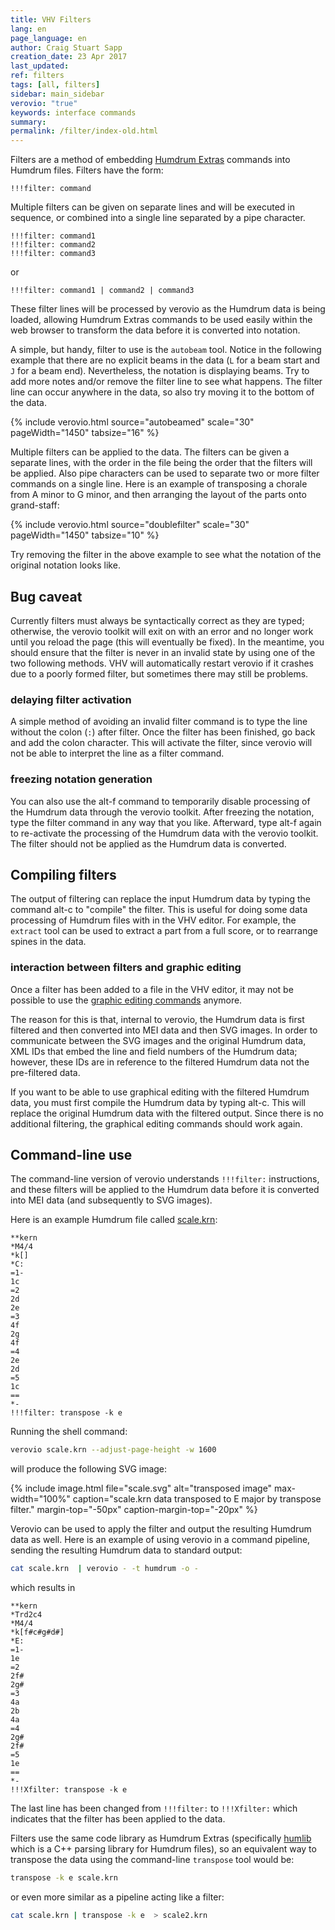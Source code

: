 ```yaml
---
title: VHV Filters
lang: en
page_language: en
author: Craig Stuart Sapp
creation_date: 23 Apr 2017
last_updated:
ref: filters
tags: [all, filters]
sidebar: main_sidebar
verovio: "true"
keywords: interface commands 
summary: 
permalink: /filter/index-old.html
---
```



Filters are a method of embedding [Humdrum Extras](http://extras.humdrum.org)
commands into Humdrum files.  Filters have the form:

```
!!!filter: command 
```

Multiple filters can be given on separate lines and will be executed in sequence, 
or combined into a single line separated by a pipe character.

```
!!!filter: command1
!!!filter: command2
!!!filter: command3
```

or


```
!!!filter: command1 | command2 | command3
```


These filter lines will be processed by verovio as the Humdrum data is being
loaded, allowing Humdrum Extras commands to be used easily within
the web browser to transform the data before it is converted into notation.


A simple, but handy, filter to use is the `autobeam` tool.  Notice in the 
following example that there are no explicit beams in the data (`L` for a
beam start and `J` for a beam end).  Nevertheless, the notation is
displaying beams.  Try to add more notes and/or remove the filter line
to see what happens.  The filter line can occur anywhere in the data,
so also try moving it to the bottom of the data.


{% include verovio.html
	source="autobeamed"
	scale="30"
	pageWidth="1450"
	tabsize="16"
%}

<script type="application/json" id="autobeamed">
!!!filter: autobeam
**kern
*M2/4
*MM72
*G:
8d
=1
8g
8b
8a
16cc
16cc
=2
16b
16b
8dd
8g
16g
16a
=3
16b
16b
8cc
8dd
8ee
=4
4.a
8d
=5
8g
8b
8a
16cc
16cc
=6
16b
16b
8dd
8g
16g
16a
=7
8b
8b
8a
16a
16a
=8
4.g
8d
=9
8g
8b
8a
16cc
16cc
=10
8b
8dd
8.g
16a
=11
8.b
16cc
8dd
8ee
=12
4.a
8d
=13
8g
8b
8a
8cc
=14
16b
16dd
16dd
16b
8g
16g
16a
=15
8.b
16cc
8a
8a
=16
4.g
8r
=17
8.dd
16dd
8.ee
16dd
=18
8b
4dd
8d
=19
8.g
16g
8a
8a
=20
4.b
8d
=21
8g
8b
8a
8cc
=22
16b
16dd
16dd
16b
8g
16g
16a
=23
8.b
16cc
8a
8a
=24
4.g
8d
=25
8g
8b
8a
16cc
16cc
=26
16b
16b
8dd
8g
16g
16a
=27
16b
16b
8cc
8dd
8ee
=28
4.a
8d
=29
8g
8b
8a
16cc
16cc
=30
16b
16b
8dd
8g
16g
16a
=31
8b
8b
8a
16a
16a
=32
4.g
8d
=33
8g
8b
8a
16cc
16cc
=34
8b
8dd
8.g
16a
=35
8.b
16cc
8dd
8ee
=36
4.a
8d
=37
8g
8b
8a
8cc
=38
16b
16dd
16dd
16b
8g
16g
16a
=39
8.b
16cc
8a
8a
=40
4.g
8r
=41
8.dd
16dd
8.ee
16dd
=42
8b
4dd
8d
=43
8.g
16g
8a
8a
=44
4.b
8d
=45
8g
8b
8a
8cc
=46
16b
16dd
16dd
16b
8g
16g
16a
=47
8.b
16cc
8a
8a
=48
4.g
8r
==
*-
</script>


Multiple filters can be applied to the data.  The filters can be
given a separate lines, with the order in the file being the order
that the filters will be applied.  Also pipe characters
can be used to separate two or more filter commands on a single line.
Here is an example of transposing a chorale from A minor to G minor,
and then arranging the layout of the parts onto grand-staff:

{% include verovio.html
	source="doublefilter"
	scale="30"
	pageWidth="1450"
	tabsize="10"
%}

<script type="application/x-humdrum" id="doublefilter">
!!!filter: transpose -k g | satb2gs
**kern	**kern	**kern	**kern
*Ibass	*Itenor	*Ialto	*Isoprn
*I"Bass	*I"Tenor	*I"Alto	*I"Soprano
*clefF4	*clefGv2	*clefG2	*clefG2
*k[]	*k[]	*k[]	*k[]
*a:	*a:	*a:	*a:
*M4/4	*M4/4	*M4/4	*M4/4
=1-	=1-	=1-	=1-
2D	2G#	2e	2b
4C	4A	4e	4e
4BB	4d	4g#	4b
=2	=2	=2	=2
4AA	4e	4a	4cc
4BB	4d	8gnXL	8bL
.	.	8f#J	8aJ
8CL	8eL	4e	4g
8BBJ	8dJ	.	.
4AA	4c	4f#	4a
=3	=3	=3	=3
2E;	2B;	2g#;	2b;
2E	2e	2g#	2b
=4	=4	=4	=4
4A	4e	4a	4cc
8GL	4f	4b	4dd
8FJ	.	.	.
4E	4g	4cc	8ccL
.	.	.	8bJ
4F	4c	4f	4a
=5	=5	=5	=5
4C	8cL	4e	4g
.	8BJ	.	.
4D	4A	8dL	4f
.	.	8cJ	.
2E;	2G#;	2B;	2e;
=6:|!	=6:|!	=6:|!	=6:|!
2c	2A	2e	2a
4B	4B	4d	4gnX
4A	4c	8eL	4cc
.	.	8f#J	.
=7	=7	=7	=7
4G	4d	4g	4b
8FnXL	8dL	4a	4a
8EJ	8eJ	.	.
4D	4f	8bL	8ddL
.	.	8aJ	8ccJ
4E	4B	4g#	4b
=8	=8	=8	=8
2AA;	2c;	2e;	2a;
2A	2e	2a	2cc
=9	=9	=9	=9
4E	4e	4g	4b
8DL	4e	4g	4cc
8CJ	.	.	.
4BB	4d	8gL	4dd
.	.	8fJ	.
4C	4c	4e	4g
=10	=10	=10	=10
4D	8F#	4d	4b
.	4G	.	.
4D	.	4c	4a
.	8F#	.	.
2GG;	2G;	2B;	2g;
=11	=11	=11	=11
2C	2G	2e	2g
4AA	4A	4e	4cc
4E	4G#	8eL	4b
.	.	8dJ	.
=12	=12	=12	=12
4F	4A	4c	4a
4C	4G	4c	4e
4BB-	4G	[2d	4g
4AA	4A	.	4f
=13	=13	=13	=13
4GG#	4B	4d]	1e;
4AA	4A	4c	.
2EE;	2G#X;	2B;	.
==	==	==	==
*-	*-	*-	*-
</script>

Try removing the filter in the above example to see what the notation 
of the original notation looks like.

## Bug caveat ##

Currently filters must always be syntactically correct as they are typed;
otherwise, the verovio toolkit will exit on with an error and no longer
work until you reload the page (this will eventually be fixed).  In the 
meantime, you should ensure that the filter is never in an invalid state
by using one of the two following methods.  VHV will automatically restart
verovio if it crashes due to a poorly formed filter, but sometimes there 
may still be problems.

### delaying filter activation ###

A simple method of avoiding an invalid filter command is to type the line
without the colon (`:`) after filter.  Once the filter has been finished, go
back and add the colon character.  This will activate the filter, since verovio
will not be able to interpret the line as a filter command.


### freezing notation generation ###

You can also use the <span class="keypress">alt-f</span> command to temporarily
disable processing of the Humdrum data through the verovio toolkit.  After
freezing the notation, type the filter command in any way that you like.
Afterward, type <span class="keypress">alt-f</span> again to re-activate
the processing of the Humdrum data with the verovio toolkit.  The filter
should not be applied as the Humdrum data is converted.


## Compiling filters ##

The output of filtering can replace the input Humdrum data by 
typing the command <span class="keypress">alt-c</span> to "compile"
the filter.  This is useful for doing some data processing of Humdrum
files with in the VHV editor.  For example, the `extract` tool can
be used to extract a part from a full score, or to rearrange spines
in the data.


### interaction between filters and graphic editing ###


Once a filter has been added to a file in the VHV editor, it may not
be possible to use the [graphic editing commands](/graphic) anymore.

The reason for this is that, internal to verovio, the Humdrum data is
first filtered and then converted into MEI data and then SVG images.
In order to communicate between the SVG images and the original Humdrum data,
XML IDs that embed the line and field numbers of the Humdrum data; however,
these IDs are in reference to the filtered Humdrum data not the pre-filtered
data.

If you want to be able to use graphical editing with the filtered
Humdrum data, you must first compile the Humdrum data by typing
<span class="keypress">alt-c</span>.  This will replace the original
Humdrum data with the filtered output.  Since there is no additional
filtering, the graphical editing commands should work again.



## Command-line use ##

The command-line version of verovio understands `!!!filter:`
instructions, and these filters will be applied to the Humdrum data
before it is converted into MEI data (and subsequently to SVG
images).

Here is an example Humdrum file called [scale.krn](scale.krn):

```
**kern
*M4/4
*k[]
*C:
=1-
1c
=2
2d
2e
=3
4f
2g
4f
=4
2e
2d
=5
1c
==
*-
!!!filter: transpose -k e
```

Running the shell command:

```bash
verovio scale.krn --adjust-page-height -w 1600
```

will produce the following SVG image:

{% include image.html
	file="scale.svg"
	alt="transposed image"
	max-width="100%"
	caption="scale.krn data transposed to E major by transpose filter."
	margin-top="-50px"
	caption-margin-top="-20px"
%}


Verovio can be used to apply the filter and output the resulting Humdrum data
as well.  Here is an example of using verovio in a command pipeline, sending 
the resulting Humdrum data to standard output:

```bash
cat scale.krn  | verovio - -t humdrum -o -
```

which results in

```
**kern
*Trd2c4
*M4/4
*k[f#c#g#d#]
*E:
=1-
1e
=2
2f#
2g#
=3
4a
2b
4a
=4
2g#
2f#
=5
1e
==
*-
!!!Xfilter: transpose -k e
```

The last line has been changed from `!!!filter:` to `!!!Xfilter:` which indicates
that the filter has been applied to the data.

Filters use the same code library as Humdrum Extras (specifically 
[humlib](http://humlib.humdrum.org) which is a C++ parsing library for Humdrum files),
so an equivalent way to transpose the data using the command-line `transpose` tool
would be:

```bash
transpose -k e scale.krn
```

or even more similar as a pipeline acting like a filter:


```bash
cat scale.krn | transpose -k e  > scale2.krn
```

